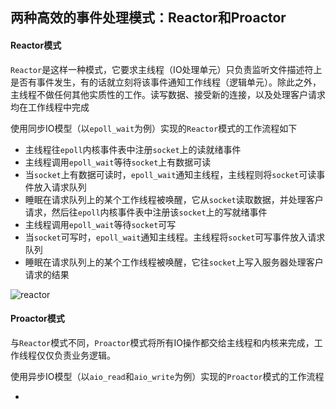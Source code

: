 ## 两种高效的事件处理模式：Reactor和Proactor

#### Reactor模式

`Reactor`是这样一种模式，它要求主线程（IO处理单元）只负责监听文件描述符上是否有事件发生，有的话就立刻将该事件通知工作线程（逻辑单元）。除此之外，主线程不做任何其他实质性的工作。读写数据、接受新的连接，以及处理客户请求均在工作线程中完成

使用同步IO模型（以`epoll_wait`为例）实现的`Reactor`模式的工作流程如下

- 主线程往`epoll`内核事件表中注册`socket`上的读就绪事件
- 主线程调用`epoll_wait`等待`socket`上有数据可读
- 当`socket`上有数据可读时，`epoll_wait`通知主线程，主线程则将`socket`可读事件放入请求队列
- 睡眠在请求队列上的某个工作线程被唤醒，它从`socket`读取数据，并处理客户请求，然后往`epoll`内核事件表中注册该`socket`上的写就绪事件
- 主线程调用`epoll_wait`等待`socket`可写
- 当`socket`可写时，`epoll_wait`通知主线程。主线程将`socket`可写事件放入请求队列
- 睡眠在请求队列上的某个工作线程被唤醒，它往`socket`上写入服务器处理客户请求的结果

![reactor](https://github.com/zjsyhjh/reading/blob/master/linux/tcp-ip/event-handling/png/reactor.png)

#### Proactor模式

与`Reactor`模式不同，`Proactor`模式将所有IO操作都交给主线程和内核来完成，工作线程仅仅负责业务逻辑。

使用异步IO模型（以`aio_read`和`aio_write`为例）实现的`Proactor`模式的工作流程

- ​